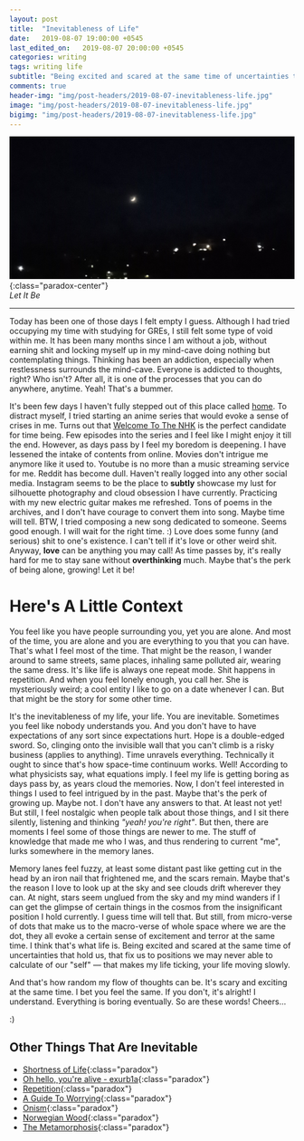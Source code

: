 ```yaml
---
layout: post
title:  "Inevitableness of Life"
date:   2019-08-07 19:00:00 +0545
last_edited_on:   2019-08-07 20:00:00 +0545
categories: writing
tags: writing life 
subtitle: "Being excited and scared at the same time of uncertainties that hold us, that fix us to positions we may never able to calculate of our 'self' — that makes my life ticking, your life moving slowly"
comments: true
header-img: "img/post-headers/2019-08-07-inevitableness-life.jpg"
image: "img/post-headers/2019-08-07-inevitableness-life.jpg"
bigimg: "img/post-headers/2019-08-07-inevitableness-life.jpg"
---
```


![Let It Be](/img/post-headers/2019-08-07-inevitableness-life.jpg){:class="paradox-center"}  
*Let It Be*

<hr/>

Today has been one of those days I felt empty I guess. Although I had tried occupying my time with studying for GREs, I still felt some type of void within me. It has been many months since I am without a job, without earning shit and locking myself up in my mind-cave doing nothing but contemplating things. Thinking has been an addiction, especially when restlessness surrounds the mind-cave. Everyone is addicted to thoughts, right? Who isn't? After all, it is one of the processes that you can do anywhere, anytime. Yeah! That's a bummer. 


It's been few days I haven't fully stepped out of this place called [home](https://www.youtube.com/watch?v=fbee28kOEOQ).
To distract myself, I tried starting an anime series that would evoke a sense of crises in me. 
Turns out that [Welcome To The NHK](https://en.wikipedia.org/wiki/Welcome_to_the_N.H.K.) is the perfect candidate for time being. 
Few episodes into the series and I feel like I might enjoy it till the end. 
However, as days pass by I feel my boredom is deepening. I have lessened the intake of contents from online. 
Movies don't intrigue me anymore like it used to. Youtube is no more than a music streaming service for me. Reddit has become dull. 
Haven't really logged into any other social media. Instagram seems to be the place to **subtly** showcase my lust for silhouette photography and cloud obsession I have currently. 
Practicing with my new electric guitar makes me refreshed. Tons of poems in the archives, and I don't have courage to convert them into song. 
Maybe time will tell. BTW, I tried composing a new song dedicated to someone. Seems good enough. I will wait for the right time. :) 
Love does some funny (and serious) shit to one's existence. I can't tell if it's love or other weird shit. Anyway, **love** can be anything you may call! 
As time passes by, it's really hard for me to stay sane without **overthinking** much. Maybe that's the perk of being alone, growing! Let it be!



# Here's A Little Context
You feel like you have people surrounding you, yet you are alone. And most of the time, you are alone and you are everything to you that you can have. That's what I feel most of the time. That might be the reason, I wander around to same streets, same places, inhaling same polluted air, wearing the same dress. It's like life is always one repeat mode. Shit happens in repetition. And when you feel lonely enough, you call her. She is mysteriously weird; a cool entity I like to go on a date whenever I can. But that might be the story for some other time.


It's the inevitableness of my life, your life. You are inevitable. Sometimes you feel like nobody understands you. And you don't have to have expectations of any sort since expectations hurt. Hope is a double-edged sword. So, clinging onto the invisible wall that you can't climb is a risky business (applies to anything). Time unravels everything. Technically it ought to since that's how space-time continuum works. Well! According to what physicists say, what equations imply. I feel my life is getting boring as days pass by, as years cloud the memories. Now, I don't feel interested in things I used to feel intrigued by in the past. Maybe that's the perk of growing up. Maybe not. I don't have any answers to that. At least not yet! But still, I feel nostalgic when people talk about those things, and I sit there silently, listening and thinking *"yeah! you're right"*. But then, there are moments I feel some of those things are newer to me. The stuff of knowledge that made me who I was, and thus rendering to current "me", lurks somewhere in the memory lanes.


Memory lanes feel fuzzy, at least some distant past like getting cut in the head by an iron nail that frightened me, and the scars remain. Maybe that's the reason I love to look up at the sky and see clouds drift wherever they can. At night, stars seem unglued from the sky and my mind wanders if I can get the glimpse of certain things in the cosmos from the insignificant position I hold currently. I guess time will tell that. But still, from micro-verse of dots that make us to the macro-verse of whole space where we are the dot, they all evoke a certain sense of excitement and terror at the same time. I think that's what life is. Being excited and scared at the same time of uncertainties that hold us, that fix us to positions we may never able to calculate of our "self" — that makes my life ticking, your life moving slowly.


And that's how random my flow of thoughts can be. It's scary and exciting at the same time. I bet you feel the same. If you don't, it's alright! I understand. Everything is boring eventually. So are these words! Cheers... 


:)



## Other Things That Are Inevitable
- [Shortness of Life](https://tim.blog/2009/04/24/on-the-shortness-of-life-an-introduction-to-seneca/){:class="paradox"}
- [Oh hello, you're alive - exurb1a](https://www.youtube.com/watch?v=VLAAy_pM-k8){:class="paradox"}
- [Repetition](https://www.youtube.com/watch?v=dHJTUH7u72c){:class="paradox"}
- [A Guide To Worrying](https://www.youtube.com/watch?v=k5RH3BdXDOY){:class="paradox"}
- [Onism](https://www.youtube.com/watch?v=IrBlmpqh8T0){:class="paradox"}
- [Norwegian Wood](https://www.goodreads.com/book/show/11297.Norwegian_Wood){:class="paradox"}
- [The Metamorphosis](https://www.goodreads.com/book/show/485894.The_Metamorphosis){:class="paradox"}
